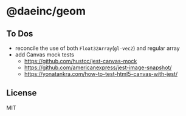 # @daeinc/geom

## To Dos

- reconcile the use of both `Float32Array`(`gl-vec2`) and regular array
- add Canvas mock tests
  - https://github.com/hustcc/jest-canvas-mock
  - https://github.com/americanexpress/jest-image-snapshot/
  - https://yonatankra.com/how-to-test-html5-canvas-with-jest/

## License

MIT
